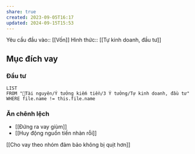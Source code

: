 ```yaml
---
share: true
created: 2023-09-05T16:17
updated: 2024-09-15T15:53
---
```

Yêu cầu đầu vào:: [[Vốn]]
Hình thức:: [[Tự kinh doanh, đầu tư]]

## Mục đích vay
### Đầu tư
```dataview
LIST
FROM "📜Tài nguyên/Ý tưởng kiếm tiền/3 Ý tưởng/Tự kinh doanh, đầu tư" 
WHERE file.name != this.file.name
```

### Ăn chênh lệch
- [[Đứng ra vay giùm]]
- [[Huy động nguồn tiền nhàn rỗi]]

[[Cho vay theo nhóm đảm bảo không bị quịt hơn]]

